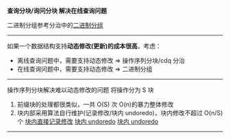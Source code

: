 **查询分块/询问分块 解决在线查询问题**

二进制分组参考分治中的[二进制分组](../../../../10_%E5%88%86%E6%ParallelSqrtSearchUndo2%BB%E6%B3%95/%E4%BA%8C%E8%BF%9B%E5%88%B6%E5%88%86%E7%BB%84)

---

如果一个数据结构支持**动态修改(更新)的成本很高**，考虑：

- 离线查询问题中，需要支持动态修改 => 操作序列分块/cdq 分治
- 在线查询问题中，需要支持动态修改 => 二进制分组

---

操作序列分块解决难以动态修改的问题
将操作分为 S 块

1. 前缀块的处理都很类似，一共 O(S) 次 O(n)的暴力整体修改
2. 块内部采用算法自行维护(记录修改/块内 undoredo)，块内修改不超过 O(n/S)个
   [块内直接记录修改](<CF342E-Xenia and Tree.go>)
   [块内 undoredo](<P5443 [APIO2019] 桥梁.go>)
   [块内 undoredo](ParallelSqrtSearchUndo.go)

---
